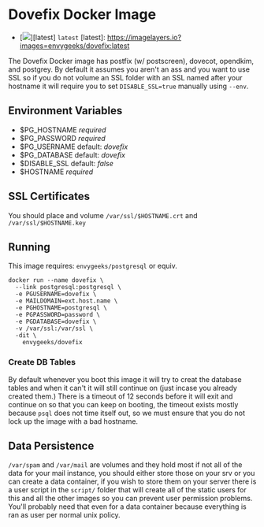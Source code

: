 # Dovefix Docker Image

* [![](https://badge.imagelayers.io/envygeeks/dovefix:latest.svg)][latest] `latest`
[latest]:   https://imagelayers.io?images=envygeeks/dovefix:latest

The Dovefix Docker image has postfix (w/ postscreen), dovecot, opendkim, and
postgrey.  By default it assumes you aren't an ass and you want to use SSL so if
you do not volume an SSL folder with an SSL named after your hostname it will
require you to set `DISABLE_SSL=true` manually using `--env`.

## Environment Variables

* $PG_HOSTNAME  *required*
* $PG_PASSWORD  *required*
* $PG_USERNAME  default: *dovefix*
* $PG_DATABASE  default: *dovefix*
* $DISABLE_SSL  default: *false*
* $HOSTNAME     *required*

## SSL Certificates

You should place and volume `/var/ssl/$HOSTNAME.crt` and
`/var/ssl/$HOSTNAME.key`

## Running

This image requires: `envygeeks/postgresql` or equiv.

```shell
docker run --name dovefix \
  --link postgresql:postgresql \
  -e PGUSERNAME=dovefix \
  -e MAILDOMAIN=ext.host.name \
  -e PGHOSTNAME=postgresql \
  -e PGPASSWORD=password \
  -e PGDATABASE=dovefix \
  -v /var/ssl:/var/ssl \
  -dit \
    envygeeks/dovefix
```

### Create DB Tables

By default whenever you boot this image it will try to creat the database tables
and when it can't it will still continue on (just incase you already created
them.) There is a timeout of 12 seconds before it will exit and continue on so
that you can keep on booting, the timeout exists mostly because `psql` does not
time itself out, so we must ensure that you do not lock up the image with a bad
hostname.

## Data Persistence

`/var/spam` and `/var/mail` are volumes and they hold most if not all of the
data for your mail instance, you should either store those on your srv or you
can create a data container, if you wish to store them on your server there is a
user script in the `script/` folder that will create all of the static users for
this and all the other images so you can prevent user permission problems.
You'll probably need that even for a data container because everything is ran as
user per normal unix policy.
